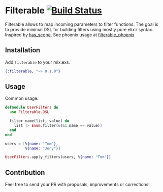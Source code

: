 # Filterable [![Build Status](https://travis-ci.org/omohokcoj/filterable.svg?branch=master)](https://travis-ci.org/omohokcoj/filterable)

Filterable allows to map incoming parameters to filter functions.
The goal is to provide minimal DSL for building filters using mostly pure elixir syntax.
Inspired by [has_scope](https://github.com/plataformatec/has_scope). 
See phoenix usage at [filterable_phoenix](https://github.com/omohokcoj/filterable_phoenix)

## Installation

Add `filterable` to your mix.exs.

```elixir
{:filterable, "~> 0.1.0"}
```

## Usage

Common usage:

```elixir
defmodule UserFilters do
  use Filterable.DSL

  filter name(list, value) do
    list |> Enum.filter(&(&1.name == value))
  end
end

users = [%{name: "Tom"},
         %{name: "Jony"}]

UserFilters.apply_filters(users, %{name: "Tom"})
```

## Contribution

Feel free to send your PR with proposals, improvements or corrections!
